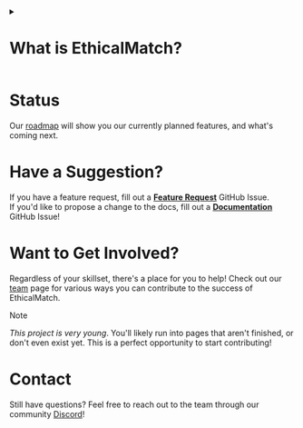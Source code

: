 <details>
<summary><h1>What is EthicalMatch?</h1></summary>  

**EthicalMatch** is an experimental open-source dating platform that takes advantage of it's not-for-profit status to foster meaningful relationships without financial exploitation. Free from profit-driven requirements, **EthicalMatch** can steer clear of predatory monetization practices and focus instead on **privacy**, **transparency**, and ***ethical* matchmaking**.

## Why Make Another Dating App?
This isn’t just about dating—it’s about reclaiming the digital space for the people.

**EthicalMatch** is the first step in a larger mission: the [**Ethical Commons Project**](https://ethical-commons-project.github.io/). This is an initiative to put the power of social platforms back in the hands of its users, in a way that only open-sourced organizations free from financial agendas can.

### The EthicalMatch Solution:
- **Free for Everyone**: Your money will *never* affect your matches. Period.
- **Matchmaking with Integrity**: Our goal is quality relationships, not time-on-screen.
- **Privacy First**: Each piece of your data is *opt-in*, and clearly explained.
- **Open-Source & Transparent**: Fully open-source decision making and source code. We. Hide. Nothing.
</details>

# Status
Our [roadmap](ROADMAP.md) will show you our currently planned features, and what's coming next.
# Have a Suggestion?
If you have a feature request, fill out a **[Feature Request](https://GitHub.com/Ethical-Commons-Project/EthicalMatch-docs/issues/new?assignees=&labels=feature&projects=&template=feature_request.md&title=)** GitHub Issue.  
If you'd like to propose a change to the docs, fill out a **[Documentation](https://GitHub.com/Ethical-Commons-Project/EthicalMatch-docs/issues/new?assignees=&labels=enhancement&projects=&template=documentation-change.md&title=)** GitHub Issue!

# Want to Get Involved?
Regardless of your skillset, there's a place for you to help! Check out our [team](Join%20the%20Team!/README.md) page for various ways you can contribute to the success of EthicalMatch.

> [!Note]
> *This project is very young*. You'll likely run into pages that aren't finished, or don't even exist yet. This is a perfect opportunity to start contributing!
# Contact
Still have questions? Feel free to reach out to the team through our community [Discord](https://discord.gg/P7qfVuqMXz)! 
